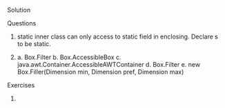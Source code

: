 Solution

Questions

1. static inner class can only access to static field in enclosing. Declare s to be static.

2. 
    a. Box.Filter
    b. Box.AccessibleBox
    c. java.awt.Container.AccessibleAWTContainer
    d. Box.Filter
    e. new Box.Filler(Dimension min, Dimension pref, Dimension max)
    
Exercises

1. 